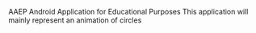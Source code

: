 AAEP
Android Application for Educational Purposes
This application will mainly represent an animation of circles
